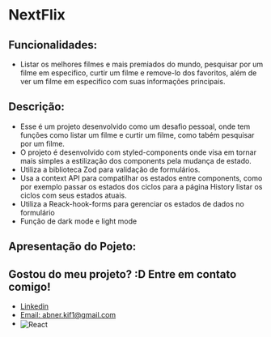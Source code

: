 # NextFlix

## Funcionalidades:
- Listar os melhores filmes e mais premiados do mundo, pesquisar por um filme em especifico, curtir um filme e remove-lo dos favoritos, além de ver um filme em especifico com suas informações principais.

## Descrição:
- Esse é um projeto desenvolvido como um desafio pessoal, onde tem funções como listar um filme e curtir um filme, como tabém pesquisar por um filme.
- O projeto é desenvolvido com styled-components onde visa em tornar mais simples a estilização dos components pela mudança de estado.
- Utiliza a biblioteca Zod para validação de formulários.
- Usa a context API para compatilhar os estados entre components, como por exemplo passar os estados dos ciclos para a página History listar os ciclos com seus estados atuais.
- Utiliza a Reack-hook-forms para gerenciar os estados de dados no formulário
- Função de dark mode e light mode


## Apresentação do Pojeto:



## Gostou do meu projeto? :D Entre em contato comigo! 
- [Linkedin](https://www.linkedin.com/in/abner-santos-b195b8228/) <br/>
- [Email: abner.kif1@gmail.com](mailto:abner.kif1@gmail.com)
- <img align="center" alt="React" src="https://img.shields.io/badge/React-20232A?style=for-the-badge&logo=react&logoColor=61DAFB%22">
